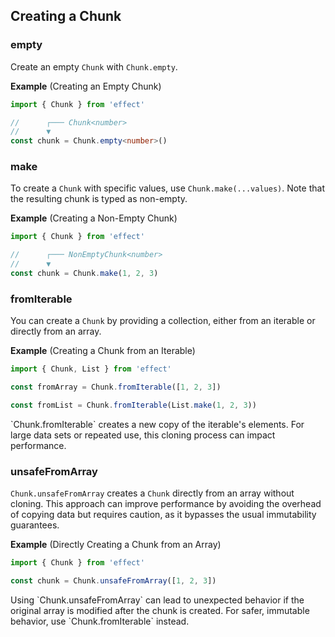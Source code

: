 ## Creating a Chunk

### empty

Create an empty `Chunk` with `Chunk.empty`.

**Example** (Creating an Empty Chunk)

```ts twoslash
import { Chunk } from 'effect'

//      ┌─── Chunk<number>
//      ▼
const chunk = Chunk.empty<number>()
```

### make

To create a `Chunk` with specific values, use `Chunk.make(...values)`. Note that the resulting chunk is typed as non-empty.

**Example** (Creating a Non-Empty Chunk)

```ts twoslash
import { Chunk } from 'effect'

//      ┌─── NonEmptyChunk<number>
//      ▼
const chunk = Chunk.make(1, 2, 3)
```

### fromIterable

You can create a `Chunk` by providing a collection, either from an iterable or directly from an array.

**Example** (Creating a Chunk from an Iterable)

```ts twoslash
import { Chunk, List } from 'effect'

const fromArray = Chunk.fromIterable([1, 2, 3])

const fromList = Chunk.fromIterable(List.make(1, 2, 3))
```

<Aside type="caution" title="Performance Consideration">
  `Chunk.fromIterable` creates a new copy of the iterable's elements. For
  large data sets or repeated use, this cloning process can impact
  performance.
</Aside>

### unsafeFromArray

`Chunk.unsafeFromArray` creates a `Chunk` directly from an array without cloning. This approach can improve performance by avoiding the overhead of copying data but requires caution, as it bypasses the usual immutability guarantees.

**Example** (Directly Creating a Chunk from an Array)

```ts twoslash
import { Chunk } from 'effect'

const chunk = Chunk.unsafeFromArray([1, 2, 3])
```

<Aside type="caution" title="Risk of Mutable Data">
  Using `Chunk.unsafeFromArray` can lead to unexpected behavior if the
  original array is modified after the chunk is created. For safer,
  immutable behavior, use `Chunk.fromIterable` instead.
</Aside>
